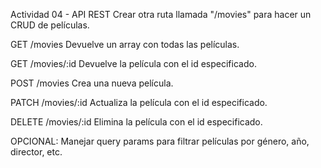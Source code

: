 Actividad 04 - API REST
Crear otra ruta llamada "/movies" para hacer un CRUD de películas.

GET /movies
Devuelve un array con todas las películas.

GET /movies/:id
Devuelve la película con el id especificado.

POST /movies
Crea una nueva película.

PATCH /movies/:id
Actualiza la película con el id especificado.

DELETE /movies/:id
Elimina la película con el id especificado.

OPCIONAL:
Manejar query params para filtrar películas por género, año, director, etc.
